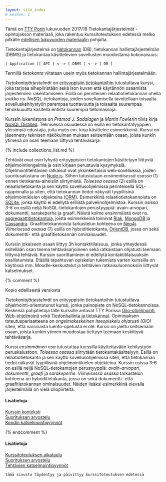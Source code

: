 ```yaml
---
layout: site_index
# kesken: 1
---
```


Tämä on [TTY Porin](http://www.poridi.fi) lukuvuoden 2017/18 Tietokantajärjestelmät -opintojakson materiaali, joka rakentuu kurssitoteutuksen edetessä melko pitkälle [edellisen lukuvuoden materiaalin](https://timedu.github.io/tkj2017k/) pohjalta. 
 

Tietokantajärjestelmä on [tietokannan][database] (DB), tietokannan hallintajärjestelmän (DBMS) ja tietokantaa käsittelevien sovellusten muodostama kokonaisuus:

[database]: https://en.wikipedia.org/wiki/Database

~~~
[ Application ][ API ] <--> [ DBMS ] <--> [ DB ]
~~~

Termillä *tietokanta* viitataan usein myös tietokannan hallintajärjestelmään.

*Tietokantajärjestelmät* on [erityyppisiin tietokantoihin][db-engines-ranking] tutustuttava kurssi, joka tarjoaa aihepiiristään sekä ison kuvan että käytännön osaamista järjestelmien rakentamiseen. Esillä on perinteisen relaatiotietokannan ohella joukko ns. NoSQL-tietokantoja, joiden soveltamisella tavoitellaan toisaalta sovelluskehitystyön parempaa tuottavuutta ja toisaalta suurempaa tehokkuuutta käsitellä entistä suurempia tietomassoja.

[db-engines-ranking]: https://db-engines.com/en/ranking

Kurssin lukemistona on *Pramod J. Sadalagen* ja *Martin Fowlerin* tiivis kirja [NoSQL Distilled](viitteet/#nosql-distilled). Teknisessä osuudessä on esillä eri tietokantatyyppien yleisimpiä edustajia, joita myös em. kirja käsittelee esimerkkeinä. Kurssi on jäsennetty teknisen näkökulman mukaan seitsemään osaan, joista kunkin ytimenä on osan teemaan liittyvä tehtäväsarja:

[NoSQL Distilled]: https://www.pearson.com/us/higher-education/program/Sadalage-No-SQL-Distilled-A-Brief-Guide-to-the-Emerging-World-of-Polyglot-Persistence/PGM75436.html

{% include collections_list.md %}

Tehtävät ovat osin lyhyitä erityyppisten tietokantojen käsittelyyn liittyviä ohjelmointiongelmia ja osin kirjaan perustuvia kysymyksiä. Ohjelmointitehtävien ratkaisut ovat yksinkertaisia web-sovelluksia, joiden suoritusalustana on  [Node.js](https://nodejs.org/en/). Siihen tutustutaan *ensimmäisessä osassa* (1) ennen tietokanta-aiheisiin siirtymistä. *Toisessa osassa* (2) esillä on relaatiotietokanta ja sen käyttö sovellusohjelmissa perinteisellä SQL-rajapinnalla ja siten, että tietokannan tiedot näkyvät tyypillisinä ohjelmointikielen objekteina ([ORM](https://en.wikipedia.org/wiki/Object-relational_mapping)). Esimerkkinä relaatiotietokannoista on [SQLite][sqlite], jonka käyttö ei edellytä erillistä palvelinohjelmistoa. Kurssin *osissa 3-6* on esillä neljä NoSQL-tietokantojen  perustyyppiä: avain-arvopari, dokumentti, sarakeperhe ja graafi. Näistä kolme ensimmäistä ovat ns. [aggregaattitietokantoja](https://martinfowler.com/bliki/AggregateOrientedDatabase.html), joista esimerkkeinä toimivat [Riak][riak], [MongoDB][mongodb] ja [Cassandra][cassandra]. Graafitietokannoista tarkastelun kohteena on [Neo4j][neo4j]. *Viimeisessä osassa* (7) esillä on hybriditietokanta, [OrientDB][orientdb], jossa on sekä dokumentti- että graafitietokannan ominaisuudet. 

Kurssin jokaiseen osaan liittyy 3h kontaktitilaisuus, jonka yhteydessä esitellään osan teema tehtäväsarjoineen sekä ratkaistaan ohjatusti teemaan liittyviä tehtäviä. Kurssin suorittaminen ei edellytä kontaktitilaisuuksiin osallistumista. Etäällä tapahtuvan opiskelun tukemista varten kurssilla on käytössä mm. Moodle-keskustelut ja tehtävien ratkaisuluonnoksiin liittyvät katselmukset.


[sqlite]: https://www.sqlite.org
[riak]: http://basho.com/products/riak-kv/
[mongodb]: https://www.mongodb.com
[neo4j]: https://neo4j.com
[cassandra]: http://cassandra.apache.org
[orientdb]: http://orientdb.com




{% comment %}




Kopio edellisestä versiosta


*Tietokantajärjestelmät* on erityyppisiin tietokantoihin tutustuttava ohjelmointi-orientutunut kurssi, jonka painopiste on NoSQL-tietokannoissa. Keskeisiä pohjatietoja tälle kurssille antavat TTY Porissa [Olio-ohjelmointi][olio], [Web-ohjelmointi][jwo] sekä [Tiedonhallinta ja tietokannat][tiha]. Opintojakson toteutusperiaatteena on *ongelmakeskeinen itseopiskelu ohjatusti (OIO)* siten, että varsinasta luento-opetusta ei ole. Kurssi on jaettu seitsemään osaan, joista kunkin ytimen muodostaa tiettyyn teemaan keskittyvä tehtäväsarja.

[olio]: http://www.tut.fi/opinto-opas/wwwoppaat/opas2016-2017/pori/laitokset/Pori/PLA-32100.html
[jwo]: http://www.tut.fi/opinto-opas/wwwoppaat/opas2016-2017/pori/laitokset/Pori/PLA-32811.html
[tiha]: http://www.tut.fi/opinto-opas/wwwoppaat/opas2016-2017/pori/laitokset/Pori/PLA-32602.html

Kurssi *ensimmäinen osa* tutustuttaa kurssilla käyttettavään kehitystyön peruskalustoon. *Toisessa osassa* siirrytään tietokantakäsittelyyn. Esillä on relaatiotietokanta ja sen käyttö sovellusohjelmissa siten, että tietokannan tiedot näkyvät tyypillisinä ohjelmointikielen objekteina. Kurssin osissa 3-6 on esillä neljä NoSQL-tietokantojen  perustyyppiä: *avain-arvopari*, *dokumentti*, *graafi* ja *sarakeperhe*. *Viimeisessä osassa* tarkastelun kohteena on hybriditietokanta, jossa on sekä dokumentti- että graafitietokannan ominaisuudet. Näiden lisäksi esimerkkinä olevalla järjestelmällä on vielä oliopiirteitä.

#### Lisätietoja

[Kurssin konteksti](konteksti)   
[Suorituksen arvostelu](arvostelu)   
[Koodin katselmointipyynnöt](https://moodle2.tut.fi/mod/forum/discuss.php?d=74758)   


{% endcomment %}

#### Lisätietoja

[Kurssitoteutuksen aikataulu](aikataulu)   
[Suorituksen arvostelu](arvostelu)   
[Tehtävien katselmointipyynnöt](katselmukset)   

~~~
tämä sivusto täydentyy ja päivittyy kurssitoteutuksen edetessä
~~~
